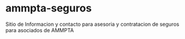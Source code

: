 # ammpta-seguros
Sitio de Informacion y contacto para asesoria y contratacion de seguros para asociados de AMMPTA
